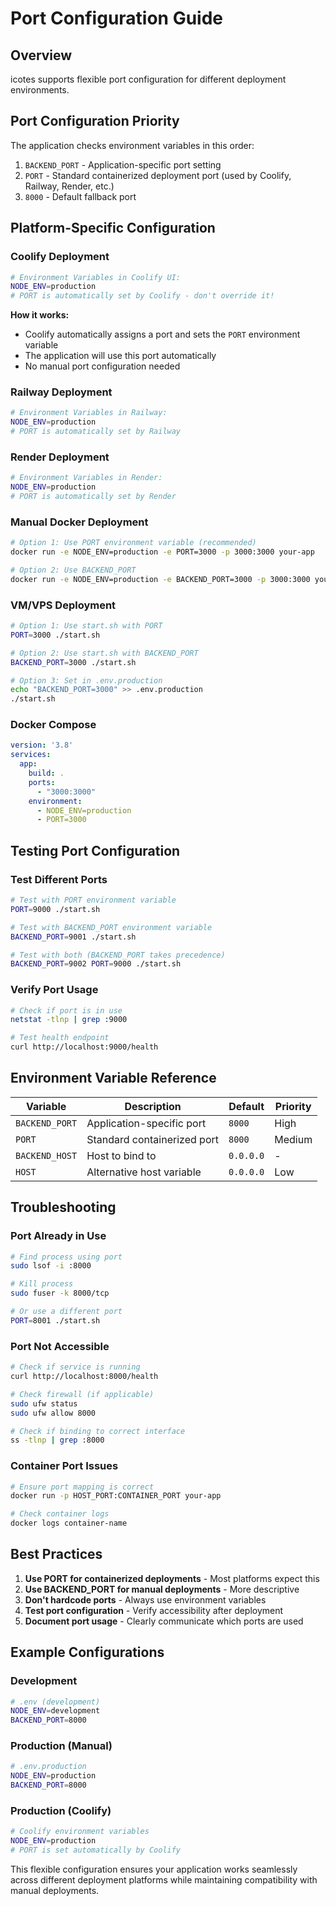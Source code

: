 # Port Configuration Guide

## Overview
icotes supports flexible port configuration for different deployment environments.

## Port Configuration Priority

The application checks environment variables in this order:
1. `BACKEND_PORT` - Application-specific port setting
2. `PORT` - Standard containerized deployment port (used by Coolify, Railway, Render, etc.)
3. `8000` - Default fallback port

## Platform-Specific Configuration

### Coolify Deployment
```bash
# Environment Variables in Coolify UI:
NODE_ENV=production
# PORT is automatically set by Coolify - don't override it!
```

**How it works:**
- Coolify automatically assigns a port and sets the `PORT` environment variable
- The application will use this port automatically
- No manual port configuration needed

### Railway Deployment
```bash
# Environment Variables in Railway:
NODE_ENV=production
# PORT is automatically set by Railway
```

### Render Deployment
```bash
# Environment Variables in Render:
NODE_ENV=production
# PORT is automatically set by Render
```

### Manual Docker Deployment
```bash
# Option 1: Use PORT environment variable (recommended)
docker run -e NODE_ENV=production -e PORT=3000 -p 3000:3000 your-app

# Option 2: Use BACKEND_PORT
docker run -e NODE_ENV=production -e BACKEND_PORT=3000 -p 3000:3000 your-app
```

### VM/VPS Deployment
```bash
# Option 1: Use start.sh with PORT
PORT=3000 ./start.sh

# Option 2: Use start.sh with BACKEND_PORT
BACKEND_PORT=3000 ./start.sh

# Option 3: Set in .env.production
echo "BACKEND_PORT=3000" >> .env.production
./start.sh
```

### Docker Compose
```yaml
version: '3.8'
services:
  app:
    build: .
    ports:
      - "3000:3000"
    environment:
      - NODE_ENV=production
      - PORT=3000
```

## Testing Port Configuration

### Test Different Ports
```bash
# Test with PORT environment variable
PORT=9000 ./start.sh

# Test with BACKEND_PORT environment variable
BACKEND_PORT=9001 ./start.sh

# Test with both (BACKEND_PORT takes precedence)
BACKEND_PORT=9002 PORT=9000 ./start.sh
```

### Verify Port Usage
```bash
# Check if port is in use
netstat -tlnp | grep :9000

# Test health endpoint
curl http://localhost:9000/health
```

## Environment Variable Reference

| Variable | Description | Default | Priority |
|----------|-------------|---------|----------|
| `BACKEND_PORT` | Application-specific port | `8000` | High |
| `PORT` | Standard containerized port | `8000` | Medium |
| `BACKEND_HOST` | Host to bind to | `0.0.0.0` | - |
| `HOST` | Alternative host variable | `0.0.0.0` | Low |

## Troubleshooting

### Port Already in Use
```bash
# Find process using port
sudo lsof -i :8000

# Kill process
sudo fuser -k 8000/tcp

# Or use a different port
PORT=8001 ./start.sh
```

### Port Not Accessible
```bash
# Check if service is running
curl http://localhost:8000/health

# Check firewall (if applicable)
sudo ufw status
sudo ufw allow 8000

# Check if binding to correct interface
ss -tlnp | grep :8000
```

### Container Port Issues
```bash
# Ensure port mapping is correct
docker run -p HOST_PORT:CONTAINER_PORT your-app

# Check container logs
docker logs container-name
```

## Best Practices

1. **Use PORT for containerized deployments** - Most platforms expect this
2. **Use BACKEND_PORT for manual deployments** - More descriptive
3. **Don't hardcode ports** - Always use environment variables
4. **Test port configuration** - Verify accessibility after deployment
5. **Document port usage** - Clearly communicate which ports are used

## Example Configurations

### Development
```bash
# .env (development)
NODE_ENV=development
BACKEND_PORT=8000
```

### Production (Manual)
```bash
# .env.production
NODE_ENV=production
BACKEND_PORT=8000
```

### Production (Coolify)
```bash
# Coolify environment variables
NODE_ENV=production
# PORT is set automatically by Coolify
```

This flexible configuration ensures your application works seamlessly across different deployment platforms while maintaining compatibility with manual deployments.

